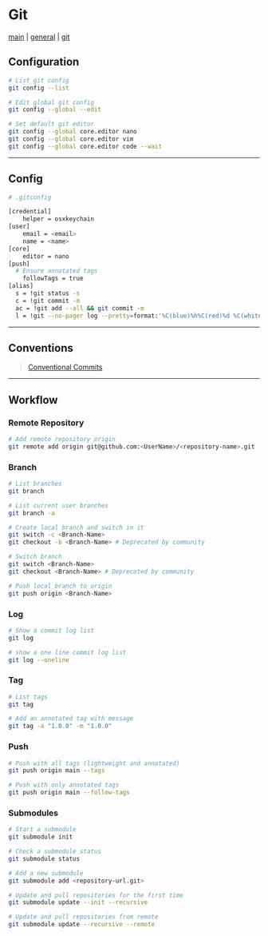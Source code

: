 # Git
[main](../../README.md) | [general](../README.md) | [git](README.md)

## Configuration
```sh
# List git config
git config --list

# Edit global git config
git config --global --edit

# Set default git editor
git config --global core.editor nano
git config --global core.editor vim
git config --global core.editor code --wait
```

---

## Config
```sh
# .gitconfig

[credential]
	helper = osxkeychain
[user]
	email = <email>
	name = <name>
[core]
	editor = nano
[push]
  # Ensure annotated tags
	followTags = true
[alias]
  s = !git status -s
  c = !git commit -m
  ac = !git add --all && git commit -m
  l = !git --no-pager log --pretty=format:'%C(blue)%h%C(red)%d %C(white)%s - %C(cyan)%cn, %C(green)%cr'
```

---

## Conventions
> [Conventional Commits](https://www.conventionalcommits.org/en/v1.0.0/)

---
## Workflow

### Remote Repository
```sh
# Add remote repository origin
git remote add origin git@github.com:<UserName>/<repository-name>.git
```

### Branch
```sh
# List branches
git branch

# List current user branches
git branch -a

# Create local branch and switch in it
git switch -c <Branch-Name>
git checkout -b <Branch-Name> # Deprecated by community

# Switch branch
git switch <Branch-Name>
git checkout <Branch-Name> # Deprecated by community

# Push local branch to origin
git push origin <Branch-Name>
```

### Log
```sh
# Show a commit log list
git log

# show a one line commit log list
git log --oneline
```

### Tag
```sh
# List tags
git tag

# Add an annotated tag with message
git tag -a "1.0.0" -m "1.0.0"
```

### Push
```sh
# Push with all tags (lightweight and annotated)
git push origin main --tags

# Push with only annotated tags
git push origin main --follow-tags
```

### Submodules
```sh
# Start a submodule
git submodule init

# Check a submodule status
git submodule status

# Add a new submodule
git submodule add <repository-url.git>

# Update and pull repositories for the first time
git submodule update --init --recursive

# Update and pull repositories from remote
git submodule update --recursive --remote
```
